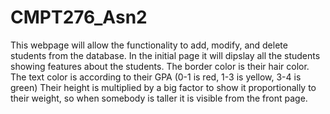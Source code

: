 # CMPT276_Asn2

This webpage will allow the functionality to add, modify, and delete students from the database.
In the initial page it will dipslay all the students showing features about the students.
The border color is their hair color.
The text color is according to their GPA (0-1 is red, 1-3 is yellow, 3-4 is green)
Their height is multiplied by a big factor to show it proportionally to their weight, so when somebody is taller it is visible from the front page.
